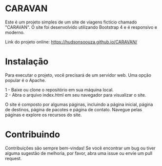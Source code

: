<h1>CARAVAN</h1>
Este é um projeto simples de um site de viagens fictício chamado "CARAVAN". O site foi desenvolvido utilizando Bootstrap 4 e é responsivo e moderno.<br>

Link do projeto online: https://hudsonsoouza.github.io/CARAVAN/

<h1>Instalação</h1>
Para executar o projeto, você precisará de um servidor web. Uma opção popular é o Apache.

1 - Baixe ou clone o repositório em sua máquina local.<br>
2 - Abra o arquivo index.html em seu navegador para visualizar o site.<br>

O site é composto por algumas páginas, incluindo a página inicial, página de destinos, página de pacotes e página de contato. Navegue pelas páginas e explore os recursos do site.

<h1>Contribuindo</h1>
Contribuições são sempre bem-vindas! Se você encontrar um bug ou tiver alguma sugestão de melhoria, por favor, abra uma issue ou envie um pull request.
